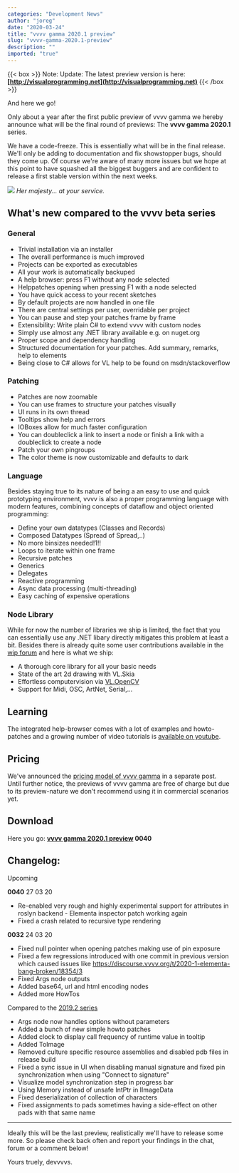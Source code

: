 ```yaml
---
categories: "Development News"
author: "joreg"
date: "2020-03-24"
title: "vvvv gamma 2020.1 preview"
slug: "vvvv-gamma-2020.1-preview"
description: ""
imported: "true"
---
```



{{< box >}}
Note:
Update: The latest preview version is here: **[http://visualprogramming.net](http://visualprogramming.net)**
{{< /box >}}

And here we go!

Only about a year after the first public preview of vvvv gamma we hereby announce what will be the final round of previews:
The **vvvv gamma 2020.1** series.

We have a code-freeze. This is essentially what will be in the final release. We'll only be adding to documentation and fix showstopper bugs, should they come up. Of course we're aware of many more issues but we hope at this point to have squashed all the biggest buggers and are confident to release a first stable version within the next weeks.

![](vvvv-2020.1-2.png)
*Her majesty... at your service.*

## What's new compared to the vvvv beta series
<!--{SPLIT()}-->
### General
- Trivial installation via an installer
- The overall performance is much improved
- Projects can be exported as executables
- All your work is automatically backuped
- A help browser: press F1 without any node selected
- Helppatches opening when pressing F1 with a node selected
- You have quick access to your recent sketches
- By default projects are now handled in one file
- There are central settings per user, overridable per project
- You can pause and step your patches frame by frame
- Extensibility: Write plain C# to extend vvvv with custom nodes
- Simply use almost any .NET library available e.g. on nuget.org
- Proper scope and dependency handling
- Structured documentation for your patches. Add summary, remarks, help to elements
- Being close to C# allows for VL help to be found on msdn/stackoverflow

<!--~~~-->
### Patching
- Patches are now zoomable
- You can use frames to structure your patches visually
- UI runs in its own thread
- Tooltips show help and errors
- IOBoxes allow for much faster configuration
- You can doubleclick a link to insert a node or finish a link with a doubleclick to create a node
- Patch your own pingroups
- The color theme is now customizable and defaults to dark
<!--{SPLIT}-->

<!--{SPLIT()}-->
### Language
Besides staying true to its nature of being a an easy to use and quick prototyping environment, vvvv is also a proper programming language with modern features, combining concepts of dataflow and object oriented programming:

- Define your own datatypes (Classes and Records)
- Composed Datatypes (Spread of Spread,..)
- No more binsizes needed!1!!
- Loops to iterate within one frame
- Recursive patches
- Generics
- Delegates
- Reactive programming
- Async data processing (multi-threading)
- Easy caching of expensive operations

<!--~~~-->
### Node Library
While for now the number of libraries we ship is limited, the fact that you can essentially use any .NET libary directly mitigates this problem at least a bit. Besides there is already quite some user contributions available in the [wip forum](https://discourse.vvvv.org/c/wip) and here is what we ship:
- A thorough core library for all your basic needs
- State of the art 2d drawing with VL.Skia
- Effortless computervision via [VL.OpenCV](/blog/2019/vl.opencv-release-candidate)
- Support for Midi, OSC, ArtNet, Serial,... 

<!--{SPLIT}-->

## Learning
The integrated help-browser comes with a lot of examples and howto-patches and a growing number of video tutorials is [available on youtube](https://www.youtube.com/channel/UCu-xqv-TLwv6L0An7MJJA5A/playlists?view=50&sort=dd&shelf_id=4).

## Pricing
We've announced the [pricing model of vvvv gamma](/blog/2019/vvvv-gamma-licensing-2) in a separate post. Until further notice, the previews of vvvv gamma are free of charge but due to its preview-nature we don't recommend using it in commercial scenarios yet.  

## Download
Here you go: **[vvvv gamma 2020.1 preview](http://teamcity.vvvv.org/guestAuth/app/rest/builds/id:31830/artifacts/content/vvvv_gamma_2020.1.0-0040-ge815cb7f36_setup.exe) 0040**



## Changelog:
Upcoming

**0040** 27 03 20

* Re-enabled very rough and highly experimental support for attributes in roslyn backend - Elementa inspector patch working again
* Fixed a crash related to recursive type rendering

**0032** 24 03 20
* Fixed null pointer when opening patches making use of pin exposure
* Fixed a few regressions introduced with one commit in previous version which caused issues like https://discourse.vvvv.org/t/2020-1-elementa-bang-broken/18354/3
* Fixed Args node outputs
* Added base64, url and html encoding nodes
* Added more HowTos

Compared to the [2019.2 series](/blog/2020/vvvv-gamma-2019.2-preview)
* Args node now handles options without parameters
* Added a bunch of new simple howto patches
* Added clock to display call frequency of runtime value in tooltip
* Added ToImage []([IReadOnlyList)
* Removed culture specific resource assemblies and disabled pdb files in release build
* Fixed a sync issue in UI when disabling manual signature and fixed pin synchronization when using "Connect to signature"
* Visualize model synchronization step in progress bar
* Using Memory<byte> instead of unsafe IntPtr in IImageData 
* Fixed deserialization of collection of characters 
* Fixed assignments to pads sometimes having a side-effect on other pads with that same name
---

Ideally this will be the last preview, realistically we'll have to release some more. So please check back often and report your findings in the chat, forum or a comment below!

Yours truely,
devvvvs.